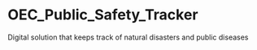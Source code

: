 # OEC_Public_Safety_Tracker
Digital solution that keeps track of natural disasters and public diseases
